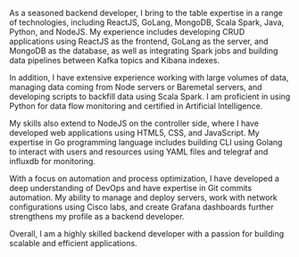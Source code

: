 As a seasoned backend developer, I bring to the table expertise in a range of technologies, including ReactJS, GoLang, MongoDB, Scala Spark, Java, Python, and NodeJS. My experience includes developing CRUD applications using ReactJS as the frontend, GoLang as the server, and MongoDB as the database, as well as integrating Spark jobs and building data pipelines between Kafka topics and Kibana indexes.

In addition, I have extensive experience working with large volumes of data, managing data coming from Node servers or Baremetal servers, and developing scripts to backfill data using Scala Spark. I am proficient in using Python for data flow monitoring and certified in Artificial Intelligence.

My skills also extend to NodeJS on the controller side, where I have developed web applications using HTML5, CSS, and JavaScript. My expertise in Go programming language includes building CLI using Golang to interact with users and resources using YAML files and telegraf and influxdb for monitoring.

With a focus on automation and process optimization, I have developed a deep understanding of DevOps and have expertise in Git commits automation. My ability to manage and deploy servers, work with network configurations using Cisco labs, and create Grafana dashboards further strengthens my profile as a backend developer.

Overall, I am a highly skilled backend developer with a passion for building scalable and efficient applications.
